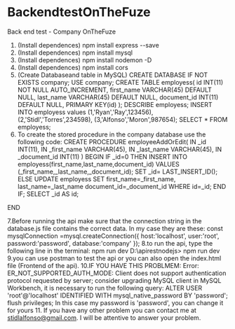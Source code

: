 # BackendtestOnTheFuze
Back end test - Company OnTheFuze
1. (Install dependences) npm install express --save
2. (Install dependences) npm install mysql
3. (Install dependences) npm install nodemon -D
4. (Install dependences) npm install cors
5. (Create Databaseand table in MySQL)
CREATE DATABASE IF NOT EXISTS company;
USE company;
CREATE TABLE employess(
	id INT(11) NOT NULL AUTO_INCREMENT,
    first_name VARCHAR(45) DEFAULT NULL,
    last_name VARCHAR(45) DEFAULT NULL,
    document_id INT(11) DEFAULT NULL,
    PRIMARY KEY(id)
);
DESCRIBE employess;
INSERT INTO employess values
	(1,'Ryan','Ray',123456),
    (2,'Stidl','Torres',234598),
    (3,'Alfonso','Moron',987654);
SELECT * FROM employess;
6. To create the stored procedure in the company database use the following code:
CREATE PROCEDURE employeeAddOrEdit(
	IN _id INT(11),
    IN _first_name VARCHAR(45),
    IN _last_name VARCHAR(45),
	IN _document_id INT(11)
)
BEGIN
	IF _id=0 THEN
		INSERT INTO employess(first_name,last_name,document_id)
		VALUES (_first_name,_last_name,_document_id);
		SET _id= LAST_INSERT_ID();
    ELSE
		UPDATE employess
        SET
			first_name=_first_name,
            last_name=_last_name
            document_id=_document_id
            WHERE id=_id;
	END IF;
    SELECT _id AS id;
			
END

7.Before running the api make sure that the connection string in the database.js file contains the correct data. In my case they are these:
const mysqlConnection =mysql.createConnection({
    host:'localhost',
    user:'root',
    password:'password',
    database:'company'
});
8.to run the api, type the following line in the terminal: npm run dev
D:\apirestnodejs> npm run dev
9.you can use postman to test the api or you can also open the index.html file (Frontend of the api).
10.IF YOU HAVE THIS PROBLMEM: Error: ER_NOT_SUPPORTED_AUTH_MODE: Client does not support authentication protocol requested by server; consider upgrading MySQL client
in MySQL Workbench, it is necessary to run the following query: ALTER USER 'root'@'localhost' IDENTIFIED WITH mysql_native_password BY 'password';
flush privileges;
In this case my password is 'password', you can change it for yours
11. If you have any other problem you can contact me at stidlalfonso@gmail.com. I will be attentive to answer your problem.

